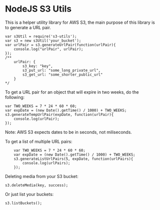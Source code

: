 NodeJS S3 Utils
==========================

This is a helper utility library for AWS S3, the main purpose of
this library is to generate a URL pair.


    var s3Util = require('s3-utils');
    var s3 = new s3Util('your_bucket');
    var urlPair = s3.generateUrlPair(function(urlPair){
        console.log("urlPair", urlPair);
    });
    /**
        urlPair: {
            s3_key: "key",
            s3_put_url: "some_long_private_url",
            s3_get_url: "some_shorter_public_url"
        }
    */

To get a URL pair for an object that will expire in two weeks, do the following:

    var TWO_WEEKS = 7 * 24 * 60 * 60;
    var expDate = (new Date().getTime() / 1000) + TWO_WEEKS;
    s3.generateTempUrlPair(expDate, function(urlPair){
        console.log(urlPair);
    });

Note: AWS S3 expects dates to be in seconds, not miliseconds.

To get a list of multiple URL pairs:

        var TWO_WEEKS = 7 * 24 * 60 * 60;
        var expDate = (new Date().getTime() / 1000) + TWO_WEEKS;
        s3.generateListUrlPairs(5, expDate, function(urlPairs){
            console.log(urlPairs);
        });

Deleting media from your S3 bucket:

    s3.deleteMedia(key, success);

Or just list your buckets:

    s3.listBuckets();
